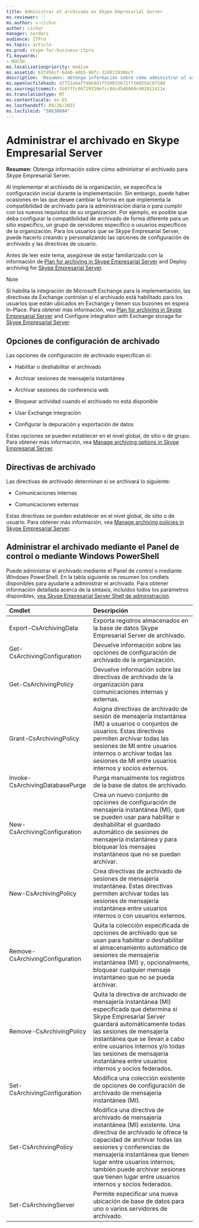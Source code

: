 ```yaml
---
title: Administrar el archivado en Skype Empresarial Server
ms.reviewer: ''
ms.author: v-cichur
author: cichur
manager: serdars
audience: ITPro
ms.topic: article
ms.prod: skype-for-business-itpro
f1.keywords:
- NOCSH
ms.localizationpriority: medium
ms.assetid: 63fd56cf-6d40-4db5-96fc-32d813930bcf
description: 'Resumen: obtenga información sobre cómo administrar el archivado para Skype Empresarial Server.'
ms.openlocfilehash: d7751e8aff9bb9d1f559655671ff56655dc0f188
ms.sourcegitcommit: 556fffc96729150efcc04cd5d6069c402012421e
ms.translationtype: MT
ms.contentlocale: es-ES
ms.lasthandoff: 08/26/2021
ms.locfileid: "58630694"
---
```

# <a name="manage-archiving-in-skype-for-business-server"></a>Administrar el archivado en Skype Empresarial Server

**Resumen:** Obtenga información sobre cómo administrar el archivado para Skype Empresarial Server.
  
Al implementar el archivado de la organización, se especifica la configuración inicial durante la implementación. Sin embargo, puede haber ocasiones en las que desee cambiar la forma en que implementa la compatibilidad de archivado para la administración diaria o para cumplir con los nuevos requisitos de su organización. Por ejemplo, es posible que deba configurar la compatibilidad de archivado de forma diferente para un sitio específico, un grupo de servidores específico o usuarios específicos de la organización. Para los usuarios que se Skype Empresarial Server, puede hacerlo creando y personalizando las opciones de configuración de archivado y las directivas de usuario. 
  
Antes de leer este tema, asegúrese de estar familiarizado con la información de [Plan for archiving in Skype Empresarial Server](../../plan-your-deployment/archiving/archiving.md) and Deploy archiving for [Skype Empresarial Server](../../deploy/deploy-archiving/deploy-archiving.md).
  
> [!NOTE]
> Si habilita la integración de Microsoft Exchange para la implementación, las directivas de Exchange controlan si el archivado está habilitado para los usuarios que están ubicados en Exchange y tienen sus buzones en espera In-Place. Para obtener más información, vea [Plan for archiving in Skype Empresarial Server](../../plan-your-deployment/archiving/archiving.md) and Configure integration with Exchange storage for [Skype Empresarial Server](../../deploy/deploy-archiving/configure-integration-with-exchange-storage.md). 
  
## <a name="archiving-configuration-options"></a>Opciones de configuración de archivado

Las opciones de configuración de archivado especifican si:
  
- Habilitar o deshabilitar el archivado
    
- Archivar sesiones de mensajería instantánea
    
- Archivar sesiones de conferencia web
    
- Bloquear actividad cuando el archivado no está disponible
    
- Usar Exchange integración
    
- Configurar la depuración y exportación de datos
    
Estas opciones se pueden establecer en el nivel global, de sitio o de grupo. Para obtener más información, vea [Manage archiving options in Skype Empresarial Server](options.md).
  
## <a name="archiving-policies"></a>Directivas de archivado

Las directivas de archivado determinan si se archivará lo siguiente:
  
- Comunicaciones internas
    
- Comunicaciones externas
    
Estas directivas se pueden establecer en el nivel global, de sitio o de usuario. Para obtener más información, vea [Manage archiving policies in Skype Empresarial Server](policies.md).
  
## <a name="manage-archiving-by-using-the-control-panel-or-by-using-windows-powershell"></a>Administrar el archivado mediante el Panel de control o mediante Windows PowerShell

Puede administrar el archivado mediante el Panel de control o mediante Windows PowerShell. En la tabla siguiente se resumen los cmdlets disponibles para ayudarle a administrar el archivado. Para obtener información detallada acerca de la sintaxis, incluidos todos los parámetros disponibles, [vea Skype Empresarial Server Shell de administración](../management-shell.md). 


|**Cmdlet**|**Descripción**|
|:-----|:-----|
|Export-CsArchivingData  <br/> |Exporta registros almacenados en la base de datos Skype Empresarial Server de archivado.  <br/> |
|Get-CsArchivingConfiguration  <br/> |Devuelve información sobre las opciones de configuración de archivado de la organización.  <br/> |
|Get-CsArchivingPolicy  <br/> |Devuelve información sobre las directivas de archivado de la organización para comunicaciones internas y externas.  <br/> |
|Grant-CsArchivingPolicy  <br/> |Asigna directivas de archivado de sesión de mensajería instantánea (MI) a usuarios o conjuntos de usuarios. Estas directivas permiten archivar todas las sesiones de MI entre usuarios internos o archivar todas las sesiones de MI entre usuarios internos y socios externos.  <br/> |
|Invoke-CsArchivingDatabasePurge  <br/> |Purga manualmente los registros de la base de datos de archivado.  <br/> |
|New-CsArchivingConfiguration  <br/> |Crea un nuevo conjunto de opciones de configuración de mensajería instantánea (MI), que se pueden usar para habilitar o deshabilitar el guardado automático de sesiones de mensajería instantánea y para bloquear los mensajes instantáneos que no se puedan archivar.  <br/> |
|New-CsArchivingPolicy  <br/> |Crea directivas de archivado de sesiones de mensajería instantánea. Estas directivas permiten archivar todas las sesiones de mensajería instantánea entre usuarios internos o con usuarios externos.  <br/> |
|Remove-CsArchivingConfiguration  <br/> |Quita la colección especificada de opciones de archivado que se usan para habilitar o deshabilitar el almacenamiento automático de sesiones de mensajería instantánea (MI) y, opcionalmente, bloquear cualquier mensaje instantáneo que no se pueda archivar.  <br/> |
|Remove-CsArchivingPolicy  <br/> |Quita la directiva de archivado de mensajería instantánea (MI) especificada que determina si Skype Empresarial Server guardará automáticamente todas las sesiones de mensajería instantánea que se llevan a cabo entre usuarios internos y/o todas las sesiones de mensajería instantánea entre usuarios internos y socios federados.  <br/> |
|Set-CsArchivingConfiguration  <br/> |Modifica una colección existente de opciones de configuración de archivado de mensajería instantánea (MI).  <br/> |
|Set-CsArchivingPolicy  <br/> |Modifica una directiva de archivado de mensajería instantánea (MI) existente. Una directiva de archivado le ofrece la capacidad de archivar todas las sesiones y conferencias de mensajería instantánea que tienen lugar entre usuarios internos; también puede archivar sesiones que tienen lugar entre usuarios internos y socios federados.  <br/> |
|Set-CsArchivingServer  <br/> |Permite especificar una nueva ubicación de base de datos para uno o varios servidores de archivado.  <br/> |
   

